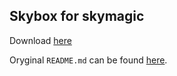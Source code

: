 ## Skybox for skymagic

Download [here](https://github.com/koliwbr/skymagic-skybox/archive/refs/heads/main.zip)

Oryginal `README.md` can be found [here](README.md).